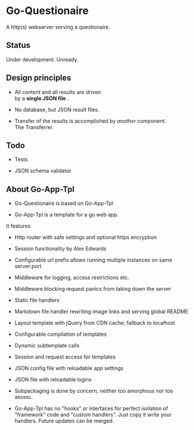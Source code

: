 # Go-Questionaire 

A http(s) webserver serving a questionaire.

## Status 

Under development. Unready.

## Design principles


* All content and all results are driven  
by a __single JSON file__ .

* No database, but JSON result files.

* Transfer of the results is accomplished by _another_ component.  
The Transferrer. 


## Todo

* Tests

* JSON schema validator



## About Go-App-Tpl

* Go-Questionaire is based on Go-App-Tpl

* Go-App-Tpl is a template for a go web app.  

It features

  * Http router with safe settings and optional https encryption

  * Session functionality by Alex Edwards

  * Configurable url prefix allows running multiple instances on same server:port

  * Middleware for logging, access restrictions etc.

  * Middleware blocking request panics from taking down the server

  * Static file handlers
  
  * Markdown file handler rewriting image links and serving global README

  * Layout template with jQuery from CDN cache; fallback to localhost 

  * Configurable compilation of templates

  * Dynamic subtemplate calls 

  * Session and request access for templates

  * JSON config file with reloadable app settings 

  * JSON file with reloadable logins


* Subpackaging is done by concern, neither too amorphous nor too atomic. 

* Go-App-Tpl has no "hooks" or interfaces for perfect isolation of "framework" code
and "custom handlers". Just copy it write your handlers. Future updates can be merged.

